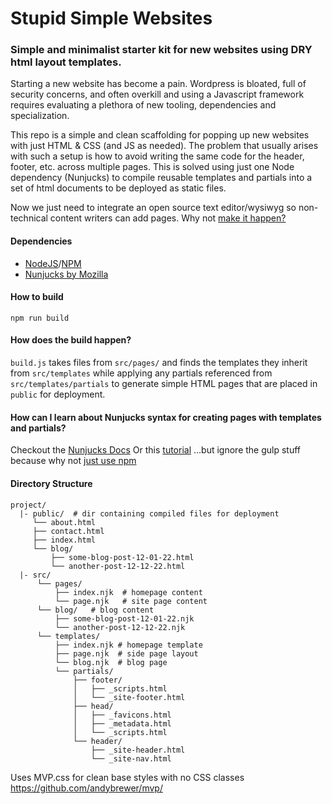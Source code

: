# Stupid Simple Websites

### Simple and minimalist starter kit for new websites using DRY html layout templates.


Starting a new website has become a pain. Wordpress is bloated, full of security concerns, and often overkill and using a Javascript framework requires evaluating a plethora of new tooling, dependencies and specialization.

This repo is a simple and clean scaffolding for popping up new websites with just HTML & CSS (and JS as needed). The problem that usually arises with such a setup is how to avoid writing the same code for the header, footer, etc. across multiple pages. This is solved using just one Node dependency (Nunjucks) to compile reusable templates and partials into a set of html documents to be deployed as static files.

Now we just need to integrate an open source text editor/wysiwyg so non-technical content writers can add pages. Why not [make it happen?](https://github.com/gideonaa/site-starter/fork)

#### Dependencies
- [NodeJS](https://nodejs.org/en/)/[NPM](https://www.npmjs.com/)
- [Nunjucks by Mozilla](https://mozilla.github.io/nunjucks/api.html#browser-usage)

#### How to build
`npm run build`

#### How does the build happen?
`build.js` takes files from `src/pages/` and finds the templates they inherit from `src/templates` while applying any partials referenced from `src/templates/partials` to generate simple HTML pages that are placed in `public` for deployment.

#### How can I learn about Nunjucks syntax for creating pages with templates and partials?
Checkout the [Nunjucks Docs](https://mozilla.github.io/nunjucks/)
Or this [tutorial](https://zellwk.com/blog/nunjucks-with-gulp/) ...but ignore the gulp stuff because why not [just use npm](https://www.freecodecamp.org/news/why-i-left-gulp-and-grunt-for-npm-scripts-3d6853dd22b8/)

#### Directory Structure
```
project/
  |- public/  # dir containing compiled files for deployment
     └── about.html
     ├── contact.html
     ├── index.html
     └── blog/
         ├── some-blog-post-12-01-22.html
         └── another-post-12-12-22.html
  |- src/     
      └── pages/
          ├── index.njk  # homepage content
          └── page.njk   # site page content
      └── blog/   # blog content
          ├── some-blog-post-12-01-22.njk
          └── another-post-12-12-22.njk
      └── templates/
          ├── index.njk # homepage template
          ├── page.njk  # side page layout
          └── blog.njk  # blog page
          └── partials/
              ├── footer/
              │   ├── _scripts.html
              │   └── _site-footer.html
              ├── head/
              │   ├── _favicons.html
              │   ├── _metadata.html
              │   └── _scripts.html
              └── header/
                  ├── _site-header.html
                  └── _site-nav.html

```

Uses MVP.css for clean base styles with no CSS classes https://github.com/andybrewer/mvp/
